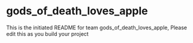 # gods_of_death_loves_apple
This is the initiated README for team gods_of_death_loves_apple, Please edit this as you build your project
